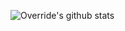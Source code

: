 ![Override's github stats](https://github-readme-stats.vercel.app/api?username=0V3RR1DE0&count_private=true&show_icons=true&include_all_commits=true&theme=radical)

<!--
**0V3RR1DE0/0V3RR1DE0** is a ✨ _special_ ✨ repository because its `README.md` (this file) appears on your GitHub profile.

Here are some ideas to get you started:

- 🔭 I’m currently working on ...
- 🌱 I’m currently learning ...
- 👯 I’m looking to collaborate on ...
- 🤔 I’m looking for help with ...
- 💬 Ask me about ...
- 📫 How to reach me: ...
- 😄 Pronouns: ...
- ⚡ Fun fact: ...
-->
